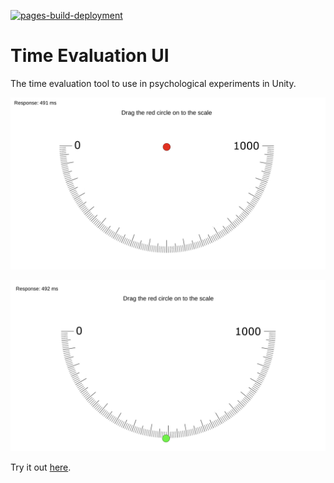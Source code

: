 [![pages-build-deployment](https://github.com/vagechirkov/TimeEvaluationUI/actions/workflows/pages/pages-build-deployment/badge.svg)](https://github.com/vagechirkov/TimeEvaluationUI/actions/workflows/pages/pages-build-deployment)

# Time Evaluation UI

The time evaluation tool to use in psychological experiments in Unity.

![Slider Example](Documentation~/slider_example.png)

![Slider Example2](Documentation~/slider_example2.png)

Try it out [here](https://vagechirkov.github.io/TimeEvaluationUI/).
